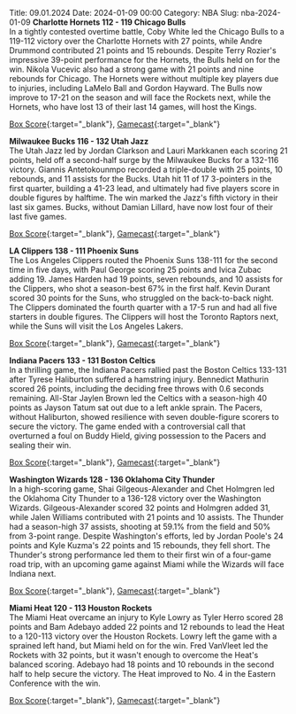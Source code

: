 Title: 09.01.2024
Date: 2024-01-09 00:00
Category: NBA 
Slug: nba-2024-01-09 
**Charlotte Hornets 112 - 119 Chicago Bulls**  
In a tightly contested overtime battle, Coby White led the Chicago Bulls to a 119-112 victory over the Charlotte Hornets with 27 points, while Andre Drummond contributed 21 points and 15 rebounds. Despite Terry Rozier's impressive 39-point performance for the Hornets, the Bulls held on for the win. Nikola Vucevic also had a strong game with 21 points and nine rebounds for Chicago. The Hornets were without multiple key players due to injuries, including LaMelo Ball and Gordon Hayward. The Bulls now improve to 17-21 on the season and will face the Rockets next, while the Hornets, who have lost 13 of their last 14 games, will host the Kings. 

[Box Score](https://www.nba.com/game/chi-vs-cha-0022300506/box-score){:target="_blank"}, [Gamecast](https://www.nba.com/game/chi-vs-cha-0022300506){:target="_blank"}<br>

**Milwaukee Bucks 116 - 132 Utah Jazz**  
The Utah Jazz led by Jordan Clarkson and Lauri Markkanen each scoring 21 points, held off a second-half surge by the Milwaukee Bucks for a 132-116 victory. Giannis Antetokounmpo recorded a triple-double with 25 points, 10 rebounds, and 11 assists for the Bucks. Utah hit 11 of 17 3-pointers in the first quarter, building a 41-23 lead, and ultimately had five players score in double figures by halftime. The win marked the Jazz's fifth victory in their last six games. Bucks, without Damian Lillard, have now lost four of their last five games. 

[Box Score](https://www.nba.com/game/uta-vs-mil-0022300510/box-score){:target="_blank"}, [Gamecast](https://www.nba.com/game/uta-vs-mil-0022300510){:target="_blank"}<br>

**LA Clippers 138 - 111 Phoenix Suns**  
The Los Angeles Clippers routed the Phoenix Suns 138-111 for the second time in five days, with Paul George scoring 25 points and Ivica Zubac adding 19. James Harden had 19 points, seven rebounds, and 10 assists for the Clippers, who shot a season-best 67% in the first half. Kevin Durant scored 30 points for the Suns, who struggled on the back-to-back night. The Clippers dominated the fourth quarter with a 17-5 run and had all five starters in double figures. The Clippers will host the Toronto Raptors next, while the Suns will visit the Los Angeles Lakers. 

[Box Score](https://www.nba.com/game/phx-vs-lac-0022300511/box-score){:target="_blank"}, [Gamecast](https://www.nba.com/game/phx-vs-lac-0022300511){:target="_blank"}<br>

**Indiana Pacers 133 - 131 Boston Celtics**  
In a thrilling game, the Indiana Pacers rallied past the Boston Celtics 133-131 after Tyrese Haliburton suffered a hamstring injury. Bennedict Mathurin scored 26 points, including the deciding free throws with 0.6 seconds remaining. All-Star Jaylen Brown led the Celtics with a season-high 40 points as Jayson Tatum sat out due to a left ankle sprain. The Pacers, without Haliburton, showed resilience with seven double-figure scorers to secure the victory. The game ended with a controversial call that overturned a foul on Buddy Hield, giving possession to the Pacers and sealing their win. 

[Box Score](https://www.nba.com/game/bos-vs-ind-0022300507/box-score){:target="_blank"}, [Gamecast](https://www.nba.com/game/bos-vs-ind-0022300507){:target="_blank"}<br>

**Washington Wizards 128 - 136 Oklahoma City Thunder**  
In a high-scoring game, Shai Gilgeous-Alexander and Chet Holmgren led the Oklahoma City Thunder to a 136-128 victory over the Washington Wizards. Gilgeous-Alexander scored 32 points and Holmgren added 31, while Jalen Williams contributed with 21 points and 10 assists. The Thunder had a season-high 37 assists, shooting at 59.1% from the field and 50% from 3-point range. Despite Washington's efforts, led by Jordan Poole's 24 points and Kyle Kuzma's 22 points and 15 rebounds, they fell short. The Thunder's strong performance led them to their first win of a four-game road trip, with an upcoming game against Miami while the Wizards will face Indiana next. 

[Box Score](https://www.nba.com/game/okc-vs-was-0022300508/box-score){:target="_blank"}, [Gamecast](https://www.nba.com/game/okc-vs-was-0022300508){:target="_blank"}<br>

**Miami Heat 120 - 113 Houston Rockets**  
The Miami Heat overcame an injury to Kyle Lowry as Tyler Herro scored 28 points and Bam Adebayo added 22 points and 12 rebounds to lead the Heat to a 120-113 victory over the Houston Rockets. Lowry left the game with a sprained left hand, but Miami held on for the win. Fred VanVleet led the Rockets with 32 points, but it wasn't enough to overcome the Heat's balanced scoring. Adebayo had 18 points and 10 rebounds in the second half to help secure the victory. The Heat improved to No. 4 in the Eastern Conference with the win. 

[Box Score](https://www.nba.com/game/hou-vs-mia-0022300509/box-score){:target="_blank"}, [Gamecast](https://www.nba.com/game/hou-vs-mia-0022300509){:target="_blank"}<br>

